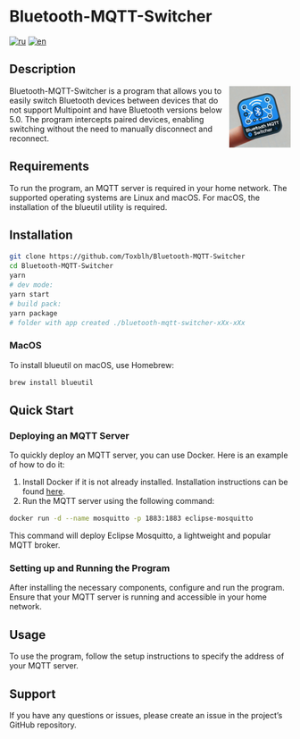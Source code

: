 # Bluetooth-MQTT-Switcher
[![ru](https://img.shields.io/badge/%D1%8F%D0%B7%D1%8B%D0%BA-%D0%A0%D1%83%D1%81%D1%81%D0%BA%D0%B8%D0%B9%20%F0%9F%87%B7%F0%9F%87%BA-white)](README.ru.md)
[![en](https://img.shields.io/badge/lang-English%20%F0%9F%87%AC%F0%9F%87%A7-white)](README.md)

## Description

<img src="src/assets/icon.png" align="right" title="Bluetooth MQTT Switcher" width="110" height="110">

Bluetooth-MQTT-Switcher is a program that allows you to easily switch Bluetooth devices between devices that do not support Multipoint and have Bluetooth versions below 5.0. The program intercepts paired devices, enabling switching without the need to manually disconnect and reconnect.

## Requirements

To run the program, an MQTT server is required in your home network. The supported operating systems are Linux and macOS. For macOS, the installation of the blueutil utility is required.

## Installation

```sh
git clone https://github.com/Toxblh/Bluetooth-MQTT-Switcher
cd Bluetooth-MQTT-Switcher
yarn
# dev mode:
yarn start 
# build pack:
yarn package
# folder with app created ./bluetooth-mqtt-switcher-xXx-xXx
```

### MacOS

To install blueutil on macOS, use Homebrew:

```sh
brew install blueutil
```

## Quick Start

### Deploying an MQTT Server

To quickly deploy an MQTT server, you can use Docker. Here is an example of how to do it:

1.	Install Docker if it is not already installed. Installation instructions can be found [here](https://docs.docker.com/get-docker/).
2.	Run the MQTT server using the following command:

```sh
docker run -d --name mosquitto -p 1883:1883 eclipse-mosquitto
```

This command will deploy Eclipse Mosquitto, a lightweight and popular MQTT broker.

### Setting up and Running the Program

After installing the necessary components, configure and run the program. Ensure that your MQTT server is running and accessible in your home network.

## Usage

To use the program, follow the setup instructions to specify the address of your MQTT server.

## Support

If you have any questions or issues, please create an issue in the project’s GitHub repository.
